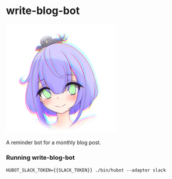 # write-blog-bot

![Blog Kaite Bot](./images/icon.png)

A reminder bot for a monthly blog post.


### Running write-blog-bot

```
HUBOT_SLACK_TOKEN={{SLACK_TOKEN}} ./bin/hubot --adapter slack
```
